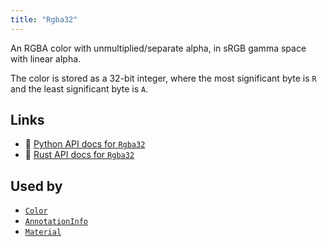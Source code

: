 ```yaml
---
title: "Rgba32"
---
```


An RGBA color with unmultiplied/separate alpha, in sRGB gamma space with linear alpha.

The color is stored as a 32-bit integer, where the most significant
byte is `R` and the least significant byte is `A`.


## Links
 * 🐍 [Python API docs for `Rgba32`](https://ref.rerun.io/docs/python/stable/common/datatypes#rerun.datatypes.Rgba32)
 * 🦀 [Rust API docs for `Rgba32`](https://docs.rs/rerun/latest/rerun/datatypes/struct.Rgba32.html)


## Used by

* [`Color`](../components/color.md)
* [`AnnotationInfo`](../datatypes/annotation_info.md)
* [`Material`](../datatypes/material.md)
